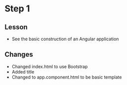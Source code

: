 ﻿# Step 1

## Lesson

- See the basic construction of an Angular application

## Changes

- Changed index.html to use Bootstrap
- Added title
- Changed to app.component.html to be basic template
